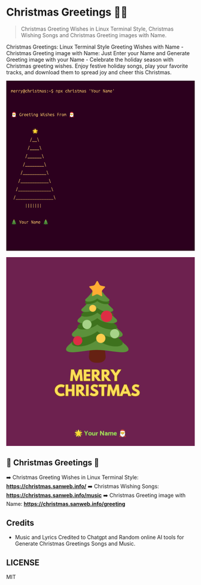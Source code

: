 # Christmas Greetings 🎅🎄

> Christmas Greeting Wishes in Linux Terminal Style, Christmas Wishing Songs and Christmas Greeting images with Name.  

Christmas Greetings: Linux Terminal Style Greeting Wishes with Name - Christmas Greeting image with Name: Just Enter your Name and Generate Greeting image with your Name - Celebrate the holiday season with Christmas greeting wishes. Enjoy festive holiday songs, play your favorite tracks, and download them to spread joy and cheer this Christmas.  

![Christmas Greetings](https://raw.githubusercontent.com/mskian/christmas-wishes/main/images/christmas-greeting-1733505285020.png)  

![Christmas Greetings image with name](https://raw.githubusercontent.com/mskian/christmas-wishes/main/images/christmas-greeting-1733764208395.png)  

## 🎄 Christmas Greetings 🎅

➡️ Christmas Greeting Wishes in Linux Terminal Style: **<https://christmas.sanweb.info/>**
➡️ Christmas Wishing Songs: **<https://christmas.sanweb.info/music>**
➡️ Christmas Greeting image with Name: **<https://christmas.sanweb.info/greeting>**  

## Credits

- Music and Lyrics Credited to Chatgpt and Random online AI tools for Generate Christmas Greetings Songs and Music.  

## LICENSE

MIT
